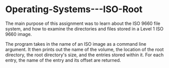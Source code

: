 # Operating-Systems---ISO-Root

The main purpose of this assignment was to learn about the ISO 9660 file system, and how to examine the directories and files stored in a Level 1 ISO 9660 image. 

The program takes in the name of an ISO image as a command line argument. It then prints out the name of the volume, the location of the root directory, the root directory's size, and the entries stored within it. For each entry, the name of the entry and its offset are returned.
